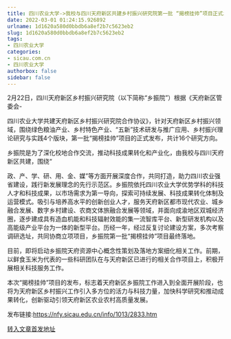 ```yaml
---
title: 四川农业大学->我校与四川天府新区共建乡村振兴研究院第一批 “揭榜挂帅”项目正式发布 | sicau.com.cn
date: 2022-03-01 01:24:15.926892
urlname: 1d1620a580d0bbdb6a8ef2b7c5623eb2
slug: 1d1620a580d0bbdb6a8ef2b7c5623eb2
tags: 
- 四川农业大学
categories:
- sicau.com.cn
- 四川农业大学
authorbox: false
sidebar: false
---
```

2月22日，四川天府新区乡村振兴研究院（以下简称“乡振院”）根据《天府新区管委会-

四川农业大学共建天府新区乡村振兴研究院合作协议》，针对天府新区乡村振兴领域，围绕绿色粮油产业、乡村特色产业、“五新”技术研发与推广应用、乡村振兴理论研究与实践4个版块，第一批“揭榜挂帅”项目的正式发布，共计16个研究方向。

乡振院是为了深化校地合作交流，推动科技成果转化和产业化，由我校与四川天府新区共建，围绕“
<!--more-->
政、产、学、研、用、金、媒”等方面开展深度合作，共同打造，助力四川农业强省建设，践行新发展理念的先行示范区。乡振院依托四川农业大学优势学科的科技人才和科技成果，以市场需求为第一导向，探索可持续发展、科技成果转化体制及运营模式。吸引与培养高水平的创新创业人才，服务天府新区都市现代农业、城乡融合发展、数字乡村建设、农商文体旅融合发展等领域，并面向成渝地区双城经济圈，逐步建成具有造血机能和科技辐射效能的集一流智库平台、新型研发机构以及高能级产业平台为一体的新型平台。历经一年，经过反复讨论建设方案，多次考察调研选址，共同协商立项项目，乡振院第一批“揭榜挂帅”项目最终落地。

目前，即将启动乡振院天府资源中心概念性策划及落地方案细化相关工作。前期，以鲜食玉米为代表的一些科研团队在与天府新区已进行的相关合作项目上，积极开展相关科技服务工作。

本次“揭榜挂帅”项目的发布，标志着天府新区乡振院工作进入到全面开展阶段，也将为天府新区乡村振兴工作引入多方位的活力与科技力量，加快科学研究和推动成果转化，创新驱动引领天府新区农业农村高质量发展。

发布链接:https://nfy.sicau.edu.cn/info/1013/2833.htm  



[转入文章首发地址](https://news.sicau.edu.cn/info/1078/66770.htm)